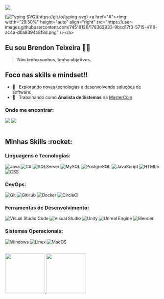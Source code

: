 ![](https://komarev.com/ghpvc/?username=jose-uchoa&color=FF7F50)

[![Typing SVG](https://readme-typing-svg.herokuapp.com?font=Titillium+Web&size=26&color=F37021&vCenter=true&multiline=true&width=500&lines=Seja+bem-vindo(a)+ao+meu+perfil+GitHub!)](https://git.io/typing-svg)
<a href="#"><img width="29.50%" height="auto" align="right" src="https://user-images.githubusercontent.com/74518126/178362933-9bcd17f3-5715-4118-ac4a-d0a8394c8f8d.png" /></a>

## Eu sou Brendon Teixeira 💪🏼
> **Não tenho sonhos, tenho objetivos.**

## Foco nas skills e mindset!!

- 📓 &nbsp; Explorando novas tecnologias e desenvolvendo soluções de software.
- 💼 &nbsp; Trabalhando como **Analista de Sistemas** na <a href="https://mastercoin.com.br" target="blank">MasterCoin</a>.

### Onde me encontrar:
           
<div>
<a href="mailto:breendont@gmail.com"><img src="https://img.shields.io/badge/Gmail-333333?style=flat&logo=gmail&logoColor=white" target="_blank"></a>
<a href="https://www.linkedin.com/in/brendon-teixeira/" target="blank"><img src="https://img.shields.io/badge/-LinkedIn-%230077B5?style=flat&logo=linkedin&logoColor=white" target="blank"></a>
</div>
<br>

<h2> Minhas Skills :rocket: </h2>

### Linguagens e Tecnologias:

![Java](https://img.shields.io/badge/-Java-333333?style=flat&logo=java)
![C#](https://img.shields.io/badge/-C%23-333333?style=flat&logo=c-sharp)
![SQLServer](https://img.shields.io/badge/-SQLServer-333333?style=flat&logo=sqlserver)
![MySQL](https://img.shields.io/badge/-MySQL-333333?style=flat&logo=mysql)
![PostgreSQL](https://img.shields.io/badge/-PostgreSQL-333333?style=flat&logo=postgresql)
![JavaScript](https://img.shields.io/badge/-JavaScript-333333?style=flat&logo=javascript)
![HTML5](https://img.shields.io/badge/-HTML5-333333?style=flat&logo=HTML5)
![CSS](https://img.shields.io/badge/-CSS-333333?style=flat&logo=CSS3&logoColor=1572B6)

### DevOps:

![Git](https://img.shields.io/badge/-Git-333333?style=flat&logo=git)
![GitHub](https://img.shields.io/badge/-GitHub-333333?style=flat&logo=github)
![Docker](https://img.shields.io/badge/-Docker-333333?style=flat&logo=docker)
![CircleCI](https://img.shields.io/badge/-CircleCI-333333?style=flat&logo=circleci)

### Ferramentas de Desenvolvimento:

![Visual Studio Code](https://img.shields.io/badge/-Visual%20Studio%20Code-333333?style=flat&logo=visual-studio-code&logoColor=007ACC)
![Visual Studio](https://img.shields.io/badge/-Visual%20Studio-333333?style=flat&logo=visual-studio&logoColor=5C2D91)
![Unity](https://img.shields.io/badge/-Unity-333333?style=flat&logo=unity&logoColor=FFFFFF)
![Unreal Engine](https://img.shields.io/badge/-Unreal%20Engine-333333?style=flat&logo=unreal-engine&logoColor=FFFFFF)
![Blender](https://img.shields.io/badge/-Blender-333333?style=flat&logo=blender&logoColor=F5792A)

### Sistemas Operacionais:

![Windows](https://img.shields.io/badge/-Windows-333333?style=flat&logo=windows)
![Linux](https://img.shields.io/badge/-Linux-333333?style=flat&logo=linux)
![MacOS](https://img.shields.io/badge/-MacOS-333333?style=flat&logo=macos)

##

<div>
<a href="https://github.com/BreendonT">
<img height="130em" src="https://github-readme-stats.vercel.app/api/top-langs/?username=BreendonT&layout=compact&langs_count=7&theme=dracula"/>
<img height="130em" src="https://github-readme-stats.vercel.app/api?username=BreendonT&show_icons=true&theme=dracula&include_all_commits=true&count_private=true"/>
</div>
